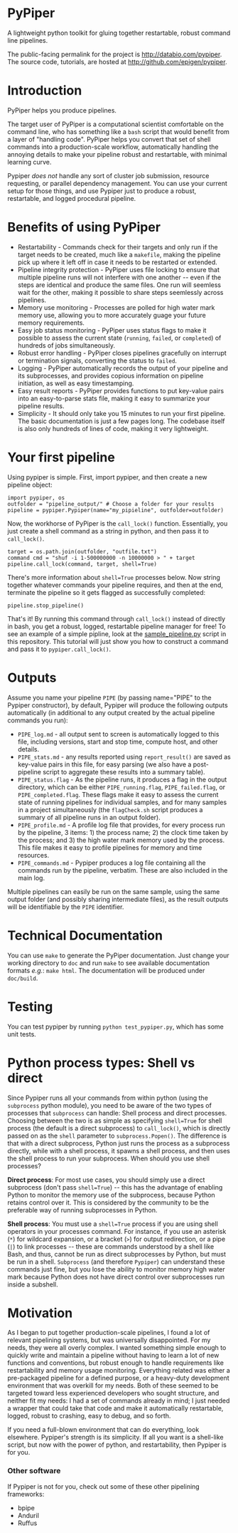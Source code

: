 # PyPiper
A lightweight python toolkit for gluing together restartable, robust command line pipelines.

The public-facing permalink for the project is http://databio.com/pypiper. The source code, tutorials, are hosted at http://github.com/epigen/pypiper.

# Introduction

PyPiper helps you produce pipelines. 

The target user of PyPiper is a computational scientist comfortable on the command line, who has something like a `bash` script that would benefit from a layer of "handling code". PyPiper helps you convert that set of shell commands into a production-scale workflow, automatically handling the annoying details to make your pipeline robust and restartable, with minimal learning curve.

Pypiper *does not* handle any sort of cluster job submission, resource requesting, or parallel dependency management. You can use your current setup for those things, and use Pypiper just to produce a robust, restartable, and logged procedural pipeline.

# Benefits of using PyPiper

* Restartability - Commands check for their targets and only run if the target needs to be created, much like a `makefile`, making the pipeline pick up where it left off in case it needs to be restarted or extended.
* Pipeline integrity protection - PyPiper uses file locking to ensure that multiple pipeline runs will not interfere with one another -- even if the steps are identical and produce the same files. One run will seemless wait for the other, making it possible to share steps seemlessly across pipelines.
* Memory use monitoring - Processes are polled for high water mark memory use, allowing you to more accurately guage your future memory requirements.
* Easy job status monitoring - PyPiper uses status flags to make it possible to assess the current state (`running`, `failed`, or `completed`) of hundreds of jobs simultaneously.
* Robust error handling - PyPiper closes pipelines gracefully on interrupt or termination signals, converting the status to `failed`.
* Logging - PyPiper automatically records the output of your pipeline and its subprocesses, and provides copious information on pipeline initiation, as well as easy timestamping.
* Easy result reports - PyPiper provides functions to put key-value pairs into an easy-to-parse stats file, making it easy to summarize your pipeline results.
* Simplicity - It should only take you 15 minutes to run your first pipeline. The basic documentation is just a few pages long. The codebase itself is also only hundreds of lines of code, making it very lightweight.


# Your first pipeline

Using pypiper is simple. First, import pypiper, and then create a new pipeline object:

```{python}
import pypiper, os
outfolder = "pipeline_output/" # Choose a folder for your results
pipeline = pypiper.Pypiper(name="my_pipieline", outfolder=outfolder)
```

Now, the workhorse of PyPiper is the `call_lock()` function. Essentially, you just create a shell command as a string in python, and then pass it to `call_lock()`. 

```
target = os.path.join(outfolder, "outfile.txt")
command cmd = "shuf -i 1-500000000 -n 10000000 > " + target
pipeline.call_lock(command, target, shell=True)
```

There's more information about `shell=True` processes below. Now string together whatever commands your pipeline requires, and then at the end, terminate the pipeline so it gets flagged as successfully completed:

```
pipeline.stop_pipeline()
```

That's it! By running this command through `call_lock()` instead of directly in bash, you get a robust, logged, restartable pipeline manager for free! To see an example of a simple pipline, look at the [sample_pipeline.py](sample_pipeline.py) script in this repository. This tutorial will just show you how to construct a command and pass it to `pypiper.call_lock()`.

# Outputs

Assume you name your pipeline `PIPE` (by passing name="PIPE" to the Pypiper constructor), by default, Pypiper will produce the following outputs automatically (in additional to any output created by the actual pipeline commands you run):

* `PIPE_log.md` - all output sent to screen is automatically logged to this file, including versions, start and stop time, compute host, and other details.
* `PIPE_stats.md` - any results reported using `report_result()` are saved as key-value pairs in this file, for easy parsing (we also have a post-pipeline script to aggregate these results into a summary table).
* `PIPE_status.flag` - As the pipeline runs, it produces a flag in the output directory, which can be either `PIPE_running.flag`, `PIPE_failed.flag`, or `PIPE_completed.flag`. These flags make it easy to assess the current state of running pipelines for individual samples, and for many samples in a project simultaneously (the `flagCheck.sh` script produces a summary of all pipeline runs in an output folder).
* `PIPE_profile.md` - A profile log file that provides, for every process run by the pipeline, 3 items: 1) the process name; 2) the clock time taken by the process; and 3) the high water mark memory used by the process. This file makes it easy to profile pipelines for memory and time resources.
* `PIPE_commands.md` - Pypiper produces a log file containing all the commands run by the pipeline, verbatim. These are also included in the main log.

Multiple pipelines can easily be run on the same sample, using the same output folder (and possibly sharing intermediate files), as the result outputs will be identifiable by the `PIPE` identifier.

# Technical Documentation
You can use `make` to generate the PyPiper documentation. Just change your working directory to `doc` and run `make` to see available documentation formats *e.g.*: `make html`. The documentation will be produced under `doc/build`.

# Testing

You can test pypiper by running `python test_pypiper.py`, which has some unit tests.

# Python process types: Shell vs direct

Since Pypiper runs all your commands from within python (using the `subprocess` python module), you need to be aware of the two types of processes that `subprocess` can handle: Shell process and direct processes. Choosing between the two is as simple as specifying `shell=True` for shell process (the default is a direct subprocess) to `call_lock()`, which is directly passed on as the `shell` parameter to `subprocess.Popen()`. The difference is that with a direct subprocess, Python just runs the process as a subprocess directly, while with a shell process, it spawns a shell process, and then uses the shell process to run your subprocess. When should you use shell processes?

**Direct process**: For most use cases, you should simply use a direct subprocess (don't pass `shell=True`) -- this has the advantage of enabling Python to monitor the memory use of the subprocess, because Python retains control over it. This is considered by the community to be the preferable way of running subprocesses in Python.

**Shell process**: You must use a `shell=True` process if you are using shell operators in your processes command. For instance, if you use an asterisk (`*`) for wildcard expansion, or a bracket (`>`) for output redirection, or a pipe (`|`) to link processes -- these are commands understood by a shell like Bash, and thus, cannot be run as direct subprocesses by Python, but must be run in a shell. `Subprocess` (and therefore `Pypiper`) can understand these commands just fine, but you lose the ability to monitor memory high water mark because Python does not have direct control over subprocesses run inside a subshell.

# Motivation
As I began to put together production-scale pipelines, I found a lot of relevant pipelining systems, but was universally disappointed. For my needs, they were all overly complex. I wanted something simple enough to quickly write and maintain a pipeline without having to learn a lot of new functions and conventions, but robust enough to handle requirements like restartability and memory usage monitoring. Everything related was either a pre-packaged pipeline for a defined purpose, or a heavy-duty development environment that was overkill for my needs. Both of these seemed to be targeted toward less experienced developers who sought structure, and neither fit my needs: I had a set of commands already in mind; I just needed a wrapper that could take that code and make it automatically restartable, logged, robust to crashing, easy to debug, and so forth.

If you need a full-blown environment that can do everything, look elsewhere. Pypiper's strength is its simplicity. If all you want is a shell-like script, but now with the power of python, and restartability, then Pypiper is for you.

### Other software

If Pypiper is not for you, check out some of these other pipelining frameworks:

* bpipe
* Anduril
* Ruffus


